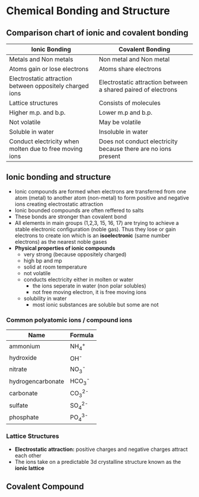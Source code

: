 # Chemical Bonding and Structure

## Comparison chart of ionic and covalent bonding
| Ionic Bonding                                            | Covalent Bonding                                               |
| -------------------------------------------------------- | -------------------------------------------------------------- |
| Metals and Non metals                                    | Non metal and Non metal                                        |
| Atoms gain or lose electrons                             | Atoms share electrons                                          |
| Electrostatic attraction between oppositely charged ions | Electrostatic attraction between a shared paired of electrons  |
| Lattice structures                                       | Consists of molecules                                          |
| Higher m.p. and b.p.                                     | Lower m.p and b.p.                                             |
| Not volatile                                             | May be volatile                                                |
| Soluble in water                                         | Insoluble in water                                             |
| Conduct electricity when molten due to free moving ions  | Does not conduct electricity because there are no ions present |

## Ionic bonding and structure
- Ionic compounds are formed when electrons are transferred from one atom (metal) to another atom (non-metal) to form positive and negative ions creating electrostatic attraction
- Ionic bounded compounds are often reffered to salts
- These bonds are stronger than covalent bond
- All elements in main groups (1,2,3, 15, 16, 17) are trying to achieve a stable electronic configuration (noble gas). Thus they lose or gain electrons to create ion which is an **isoelectronic** (same number electrons) as the nearest noble gases
- **Physical properties of ionic compounds**
  - very strong (because oppositely charged) 
  - high bp and mp
  - solid at room temperature
  - not volatile
  - conducts electricity either in molten or water
    - the ions seperate in water (non polar solubles)
    - not free moving electron, it is free moving ions
  - solubility in water
    - most ionic substances are soluble but some are not
    
### Common polyatomic ions / compound ions
| Name              | Formula                     |
| ----------------- | --------------------------- |
| ammonium          | NH<sub>4</sub><sup>+</sup>  |
| hydroxide         | OH<sup>-</sup>              |
| nitrate           | NO<sub>3</sub><sup>-</sup>  |
| hydrogencarbonate | HCO<sub>3</sub><sup>-</sup> |
| carbonate         | CO<sub>3</sub><sup>2-</sup> |
| sulfate           | SO<sub>4</sub><sup>2-</sup> |
| phosphate         | PO<sub>4</sub><sup>3-</sup> |

### Lattice Structures
- **Electrostatic attraction:** positive charges and negative charges attract each other
- The ions take on a predictable 3d crystalline structure known as the **ionic lattice**


## Covalent Compound
